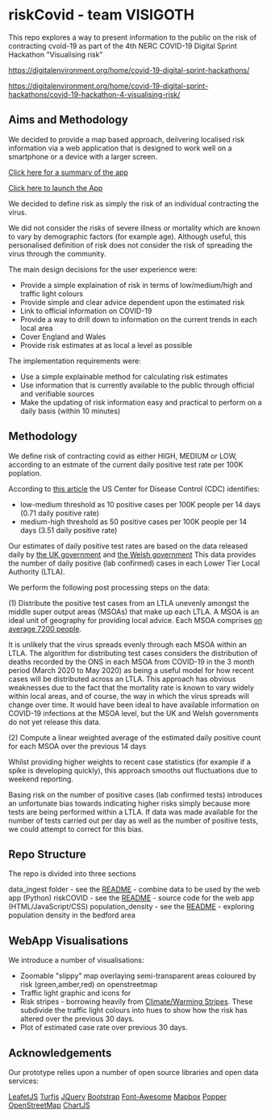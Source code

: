 # riskCovid - team VISIGOTH

This repo explores a way to present information to the public on the risk of contracting cvoid-19 as part of the 
4th NERC COVID-19 Digital Sprint Hackathon "Visualising risk"

https://digitalenvironment.org/home/covid-19-digital-sprint-hackathons/

https://digitalenvironment.org/home/covid-19-digital-sprint-hackathons/covid-19-hackathon-4-visualising-risk/

## Aims and Methodology

We decided to provide a map based approach, deilvering localised risk information via a web application that is 
designed to work well on a smartphone or a device with a larger screen. 

[Click here for a summary of the app](COVIDRiskFinder.pdf)

[Click here to launch the App](https://riskyviz.github.io/webapp/riskCOVID/)

We decided to define risk as simply the risk of an individual contracting the virus.  

We did not consider the risks of severe illness or mortality which are known to vary by demographic factors 
(for example age).  Although useful, this personalised definition of risk does not consider the 
risk of spreading the virus through the community.

The main design decisions for the user experience were:

* Provide a simple explaination of risk in terms of low/medium/high and traffic light colours
* Provide simple and clear advice dependent upon the estimated risk
* Link to official information on COVID-19
* Provide a way to drill down to information on the current trends in each local area
* Cover England and Wales 
* Provide risk estimates at as local a level as possible 

The implementation requirements were:

* Use a simple explainable method for calculating risk estimates
* Use information that is currently available to the public through official and verifiable sources
* Make the updating of risk information easy and practical to perform on a daily basis (within 10 minutes)

## Methodology

We define risk of contracting covid as either HIGH, MEDIUM or LOW, according to an estmate of the current daily positive test rate per 100K poplation.

According to [this article](https://www.americanprogress.org/issues/healthcare/news/2020/05/04/484373/evidence-based-thresholds-states-must-meet-control-coronavirus-spread-safely-reopen-economies/) the US Center for Disease Control (CDC) identifies:

* low-medium threshold as 10 positive cases per 100K people per 14 days (0.71 daily positive rate)
* medium-high threshold as 50 positive cases per 100K people per 14 days (3.51 daily positive rate)

Our estimates of daily positive test rates are based on the data released daily by [the UK government](https://coronavirus.data.gov.uk/archive) and [the Welsh government](https://public.tableau.com/profile/public.health.wales.health.protection#!/vizhome/RapidCOVID-19virology-Public/Headlinesummary)
This data provides the number of daily positive (lab confirmed) cases in each Lower Tier Local Authority (LTLA).   

We perform the following post processing steps on the data:

(1) Distribute the positive test cases from an LTLA unevenly amongst the middle super output areas (MSOAs) that make up each LTLA.  A MSOA is an ideal unit of geography for providing local advice.  Each MSOA comprises [on average 7200 people](https://en.wikipedia.org/wiki/Middle_Layer_Super_Output_Area).

It is unlikely that the virus spreads evenly through each MSOA within an LTLA.  The algorithm for distributing test cases considers the distribution of deaths recorded by the ONS in each MSOA from COVID-19 in the 3 month period (March 2020 to May 2020)
as being a useful model for how recent cases will be distributed across an LTLA.  This approach has obvious weaknesses due to the fact that the mortality rate is known to vary widely within local areas, and of course, the way in which the virus spreads will change over time.  It would have been ideal to have available information on COVID-19 infections at the MSOA level, but the UK and Welsh governments do not yet release this data.

(2) Compute a linear weighted average of the estimated daily positive count for each MSOA over the previous 14 days

Whilst providing higher weights to recent case statistics (for example if a spike is developing quickly), this approach smooths out fluctuations due to weekend reporting.

Basing risk on the number of positive cases (lab confirmed tests) introduces an unfortunate bias towards indicating higher risks simply because more tests are being performed within a LTLA.   If data was made available for the number of tests carried out per day as well as the number of positive tests, we could attempt to correct for this bias.

## Repo Structure

The repo is divided into three sections

data_ingest folder - see the [README](data_ingest/README.md) - combine data to be used by the web app (Python)
riskCOVID - see the [README](riskCOVID/README.md) - source code for the web app (HTML/JavaScript/CSS)
population_density - see the [README](population_density/README.md) - exploring population density in the bedford area

## WebApp Visualisations

We introduce a number of visualisations:

* Zoomable "slippy" map overlaying semi-transparent areas coloured by risk (green,amber,red) on openstreetmap
* Traffic light graphic and icons for 
* Risk stripes - borrowing heavily from [Climate/Warming Stripes](https://showyourstripes.info/).
  These subdivide the traffic light colours into hues to show how the risk has altered over the previous 30 days.
* Plot of estimated case rate over previous 30 days.

## Acknowledgements

Our prototype relies upon a number of open source libraries and open data services:

[LeafetJS](https://leafletjs.com/)
[Turfjs](https://turfjs.org/)
[JQuery](https://jquery.com/)
[Bootstrap](https://getbootstrap.com/)
[Font-Awesome](https://github.com/FortAwesome/Font-Awesome)
[Mapbox](https://www.mapbox.com/)
[Popper](https://popper.js.org/)
[OpenStreetMap](https://www.openstreetmap.org/)
[ChartJS](https://www.chartjs.org/)

